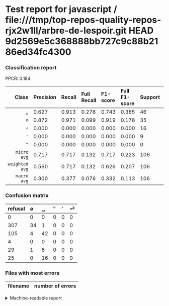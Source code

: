 # Test report for javascript / file:///tmp/top-repos-quality-repos-rjx2w1ll/arbre-de-lespoir.git HEAD 9d2569e5c368888bb727c9c88b2186ed34fc4300

### Classification report

PPCR: 0.184

| Class | Precision | Recall | Full Recall | F1-score | Full F1-score | Support | Full Support | PPCR |
|------:|:----------|:-------|:------------|:---------|:---------|:--------|:-------------|:-----|
| `␣` | 0.627| 0.913| 0.278| 0.743| 0.385| 46| 151| 0.305 |
| `∅` | 0.872| 0.971| 0.099| 0.919| 0.178| 35| 342| 0.102 |
| `⏎` | 0.000| 0.000| 0.000| 0.000| 0.000| 16| 41| 0.390 |
| `'` | 0.000| 0.000| 0.000| 0.000| 0.000| 9| 38| 0.237 |
| `"` | 0.000| 0.000| 0.000| 0.000| 0.000| 0| 4| 0.000 |
| `micro avg` | 0.717| 0.717| 0.132| 0.717| 0.223| 106| 576| 0.184 |
| `weighted avg` | 0.560| 0.717| 0.132| 0.626| 0.207| 106| 576| 0.184 |
| `macro avg` | 0.300| 0.377| 0.076| 0.332| 0.113| 106| 576| 0.184 |

### Confusion matrix

|refusal|  ∅| ␣| "| '| ⏎| 
|:---|:---|:---|:---|:---|:---|
|0 |0 |0 |0 |0 |0 |
|307 |34 |1 |0 |0 |0 |
|105 |4 |42 |0 |0 |0 |
|4 |0 |0 |0 |0 |0 |
|29 |1 |8 |0 |0 |0 |
|25 |0 |16 |0 |0 |0 |

### Files with most errors

| filename | number of errors|
|:----:|:-----|

<details>
    <summary>Machine-readable report</summary>
```json
{
  "cl_report": {"\"": {"f1-score": 0.0, "precision": 0.0, "recall": 0.0, "support": 0}, "\u0027": {"f1-score": 0.0, "precision": 0.0, "recall": 0.0, "support": 9}, "macro avg": {"f1-score": 0.3324563501554652, "precision": 0.2997321086873326, "recall": 0.3768944099378882, "support": 106}, "micro avg": {"f1-score": 0.7169811320754716, "precision": 0.7169811320754716, "recall": 0.7169811320754716, "support": 106}, "weighted avg": {"f1-score": 0.6260080417702726, "precision": 0.5598928434749331, "recall": 0.7169811320754716, "support": 106}, "\u2205": {"f1-score": 0.9189189189189189, "precision": 0.8717948717948718, "recall": 0.9714285714285714, "support": 35}, "\u23ce": {"f1-score": 0.0, "precision": 0.0, "recall": 0.0, "support": 16}, "\u2423": {"f1-score": 0.7433628318584071, "precision": 0.6268656716417911, "recall": 0.9130434782608695, "support": 46}},
  "cl_report_full": {"\"": {"f1-score": 0.0, "precision": 0.0, "recall": 0.0, "support": 4}, "\u0027": {"f1-score": 0.0, "precision": 0.0, "recall": 0.0, "support": 38}, "macro avg": {"f1-score": 0.11275975824122901, "precision": 0.2997321086873326, "recall": 0.0755121800085202, "support": 576}, "micro avg": {"f1-score": 0.22287390029325516, "precision": 0.7169811320754716, "recall": 0.13194444444444445, "support": 576}, "weighted avg": {"f1-score": 0.2069841255508199, "precision": 0.681962782242633, "recall": 0.13194444444444445, "support": 576}, "\u2205": {"f1-score": 0.1784776902887139, "precision": 0.8717948717948718, "recall": 0.09941520467836257, "support": 342}, "\u23ce": {"f1-score": 0.0, "precision": 0.0, "recall": 0.0, "support": 41}, "\u2423": {"f1-score": 0.3853211009174312, "precision": 0.6268656716417911, "recall": 0.2781456953642384, "support": 151}},
  "ppcr": 0.1840277777777778
}
```
</details>
